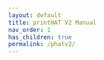 ```yaml
---
layout: default
title: printHAT V2 Manual
nav_order: 1
has_children: true
permalink: /phatv2/
---
```

